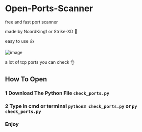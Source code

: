 # Open-Ports-Scanner

free and fast port scanner

made by NoordKing1 or Strike-XD 💖

easy to use 👍


![image](https://user-images.githubusercontent.com/73787446/124304198-392ed280-db18-11eb-8a0e-747c2a3faa2b.png)


a lot of tcp ports you can check 👌

## How To Open

### 1 Download The Python File `check_ports.py`
### 2 Type in cmd or terminal `python3 check_ports.py` or `py check_ports.py`
### Enjoy
